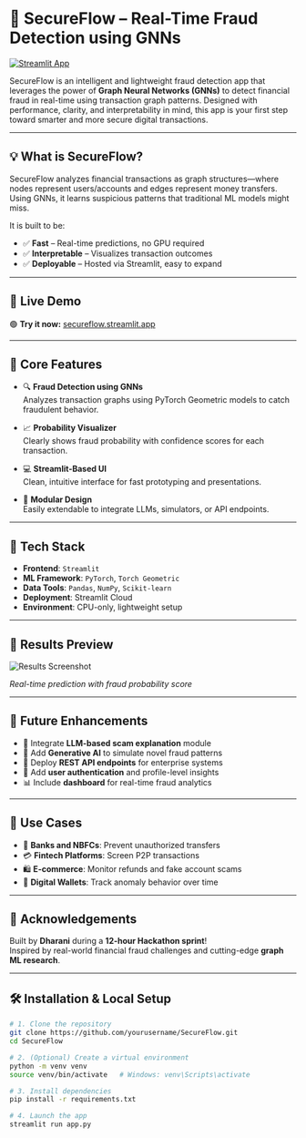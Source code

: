# 🚨 SecureFlow – Real-Time Fraud Detection using GNNs

[![Streamlit App](https://img.shields.io/badge/Launch-App-green?style=flat&logo=streamlit)](https://secureflow.streamlit.app/)

SecureFlow is an intelligent and lightweight fraud detection app that leverages the power of **Graph Neural Networks (GNNs)** to detect financial fraud in real-time using transaction graph patterns. Designed with performance, clarity, and interpretability in mind, this app is your first step toward smarter and more secure digital transactions.

---

## 💡 **What is SecureFlow?**

SecureFlow analyzes financial transactions as graph structures—where nodes represent users/accounts and edges represent money transfers. Using GNNs, it learns suspicious patterns that traditional ML models might miss.

It is built to be:
- ✅ **Fast** – Real-time predictions, no GPU required
- ✅ **Interpretable** – Visualizes transaction outcomes
- ✅ **Deployable** – Hosted via Streamlit, easy to expand

---

## 🚀 **Live Demo**

🟢 **Try it now:** [secureflow.streamlit.app](https://secureflow.streamlit.app/)

---

## 🧠 **Core Features**

- 🔍 **Fraud Detection using GNNs**  
  Analyzes transaction graphs using PyTorch Geometric models to catch fraudulent behavior.

- 📈 **Probability Visualizer**  
  Clearly shows fraud probability with confidence scores for each transaction.

- 💻 **Streamlit-Based UI**  
  Clean, intuitive interface for fast prototyping and presentations.

- 🧩 **Modular Design**  
  Easily extendable to integrate LLMs, simulators, or API endpoints.

---

## 🧰 **Tech Stack**

- **Frontend**: `Streamlit`  
- **ML Framework**: `PyTorch`, `Torch Geometric`  
- **Data Tools**: `Pandas`, `NumPy`, `Scikit-learn`  
- **Deployment**: Streamlit Cloud  
- **Environment**: CPU-only, lightweight setup

---

## 📸 **Results Preview**

![Results Screenshot](result.png)

*Real-time prediction with fraud probability score*

---

## 🔭 **Future Enhancements**

- 💬 Integrate **LLM-based scam explanation** module  
- 🧪 Add **Generative AI** to simulate novel fraud patterns  
- 📡 Deploy **REST API endpoints** for enterprise systems  
- 👥 Add **user authentication** and profile-level insights  
- 📊 Include **dashboard** for real-time fraud analytics  

---

## 💼 **Use Cases**

- 🏦 **Banks and NBFCs**: Prevent unauthorized transfers  
- 💳 **Fintech Platforms**: Screen P2P transactions  
- 🛍️ **E-commerce**: Monitor refunds and fake account scams  
- 📱 **Digital Wallets**: Track anomaly behavior over time  

---

## 🙌 **Acknowledgements**

Built by **Dharani** during a **12-hour Hackathon sprint**!  
Inspired by real-world financial fraud challenges and cutting-edge **graph ML research**.

---
## 🛠️ **Installation & Local Setup**

```bash
# 1. Clone the repository
git clone https://github.com/yourusername/SecureFlow.git
cd SecureFlow

# 2. (Optional) Create a virtual environment
python -m venv venv
source venv/bin/activate   # Windows: venv\Scripts\activate

# 3. Install dependencies
pip install -r requirements.txt

# 4. Launch the app
streamlit run app.py

